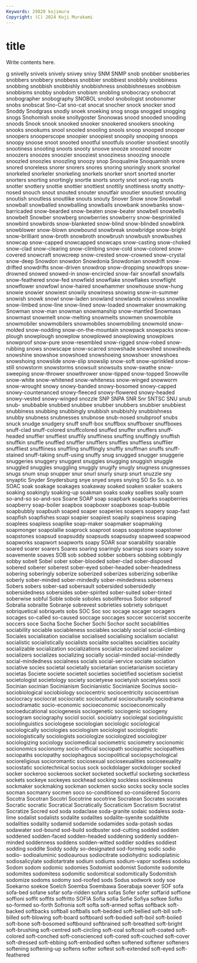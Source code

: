 ```yaml
---
Keywords: 29820 kojimura
Copyright: (C) 2024 Koji Murakami
---
```


# title

Write contents here.



g snivelly snivels snively snivey
snivy SNM SNMP snob snobber snobberies snobbers snobbery snobbess snobbier
snobbiest snobbily snobbiness snobbing snobbish snobbishly snobbishness snobbishnesses snobbism snobbisms
snobby snobdom snobism snobling snobocracy snobocrat snobographer snobography SNOBOL snobol
snobologist snobonomer snobs snobscat Sno-Cat sno-cat snocat snocher snock snocker
snod Snoddy Snodgrass snodly snoek snoeking snog snoga snogged snogging
snogs Snohomish snoke snollygoster Snonowas snood snooded snooding snoods Snook
snook snooked snooker snookered snookers snooking snooks snookums snool snooled
snooling snools snoop snooped snooper snoopers snooperscope snoopier snoopiest snoopily
snooping snoops snoopy snoose snoot snooted snootful snootfuls snootier snootiest
snootily snootiness snooting snoots snooty snoove snooze snoozed snoozer snoozers
snoozes snoozier snooziest snooziness snoozing snoozle snoozled snoozles snoozling snoozy
snop Snoqualmie Snoquamish snore snored snoreless snorer snorers snores snoring
snoringly snork snorkel snorkeled snorkeler snorkeling snorkels snorker snort snorted
snorter snorters snorting snortingly snortle snorts snorty snot snot-rag snots
snotter snottery snottie snottier snottiest snottily snottiness snotty snotty-nosed snouch
snout snouted snouter snoutfair snoutier snoutiest snouting snoutish snoutless snoutlike
snouts snouty Snover Snow snow Snowball snowball snowballed snowballing snowballs
snowbank snowbanks snow-barricaded snow-bearded snow-beaten snow-beater snowbell snowbells snowbelt Snowber
snowberg snowberries snowberry snow-besprinkled snowbird snowbirds snow-blanketed snow-blind snow-blinded snowblink
snowblower snow-blown snowbound snowbreak snowbridge snow-bright snow-brilliant snow-broth snowbroth snowbrush
snowbush snowbushes snowcap snow-capped snowcapped snowcaps snow-casting snow-choked snow-clad snow-clearing
snow-climbing snow-cold snow-colored snow-covered snowcraft snowcreep snow-crested snow-crowned snow-crystal snow-deep
Snowdon snowdon Snowdonia Snowdonian snowdrift snow-drifted snowdrifts snow-driven snowdrop snow-dropping
snowdrops snow-drowned snowed snowed-in snow-encircled snow-fair snowfall snowfalls snow-feathered snow-fed
snowfield snowflake snowflakes snowflight snowflower snowfowl snow-haired snowhammer snowhouse snow-hung
snowie snowier snowiest snowily snowiness snowing snow-in-summer snowish snowk snowl
snow-laden snowland snowlands snowless snowlike snow-limbed snow-line snow-lined snow-loaded snowmaker
snowmaking Snowman snow-man snowman snowmanship snow-mantled Snowmass snowmast snowmelt snow-melting
snowmelts snowmen snowmobile snowmobiler snowmobilers snowmobiles snowmobiling snowmold snow-molded snow-nodding
snow-on-the-mountain snowpack snowpacks snow-plough snowplough snowplow snowplowed snowplowing snowplows snowproof
snow-pure snow-resembled snow-rigged snow-robed snow-rubbing snows snowscape snow-scarred snowshade snowshed
snowsheds snowshine snowshoe snowshoed snowshoeing snowshoer snowshoes snowshoing snowslide snow-slip
snowslip snow-soft snow-sprinkled snow-still snowstorm snowstorms snowsuit snowsuits snow-swathe snow-sweeping
snow-thrower snowthrower snow-tipped snow-topped Snowville snow-white snow-whitened snow-whiteness snow-winged snowworm
snow-wrought snowy snowy-banded snowy-bosomed snowy-capped snowy-countenanced snowy-fleeced snowy-flowered snowy-headed snowy-vested
snowy-winged snozzle SNP SNPA SNR Snr SNTSC SNU snub snub-
snubbable snubbed snubbee snubber snubbers snubbier snubbiest snubbiness snubbing snubbingly
snubbish snubbishly snubbishness snubby snubness snubnesses snubnose snub-nosed snubproof snubs
snuck snudge snudgery snuff snuff-box snuffbox snuffboxer snuffboxes snuff-clad snuff-colored
snuffcolored snuffed snuffer snuffers snuff-headed snuffier snuffiest snuffily snuffiness snuffing
snuffingly snuffish snuffkin snuffle snuffled snuffler snufflers snuffles snuffless snufflier
snuffliest snuffliness snuffling snufflingly snuffly snuffman snuffs snuff-stained snuff-taking snuff-using
snuffy snug snugged snugger snuggerie snuggeries snuggery snuggest snuggies snugging
snuggish snuggle snuggled snuggles snuggling snuggly snugify snugly snugness snugnesses
snugs snum snup snupper snur snurl snurly snurp snurt snuzzle
sny snyaptic Snyder Snydersburg snye snyed snyes snying SO So
So. s.o. so SOAC soak soakage soakages soakaway soaked soaken
soaker soakers soaking soakingly soaking-up soakman soaks soaky soallies soally
soam so-and-so so-and-sos Soane SOAP soap soapbark soapbarks soapberries soapberry
soap-boiler soapbox soapboxer soapboxes soap-bubble soapbubbly soapbush soaped soaper soaperies
soapers soapery soap-fast soapfish soapfishes soapi soapier soapiest soapily soapiness
soaping soaplees soapless soaplike soap-maker soapmaker soapmaking soapmonger soapolallie soaprock
soaproot soaps soapstone soapstoner soapstones soapsud soapsuddy soapsuds soapsudsy soapweed
soapwood soapworks soapwort soapworts soapy SOAR soar soarability soarable soared
soarer soarers Soares soaring soaringly soarings soars soary soave soavemente
soaves SOB sob sobbed sobber sobbers sobbing sobbingly sobby sobeit
Sobel sober sober-blooded sober-clad sober-disposed sobered soberer soberest sober-eyed sober-headed
sober-headedness sobering soberingly soberize soberized soberizes soberizing soberlike soberly sober-minded
sober-mindedly sober-mindedness soberness Sobers sobers sober-sad sobersault sobersided sobersidedly sobersidedness
sobersides sober-spirited sober-suited sober-tinted soberwise sobful Soble sobole soboles soboliferous
Sobor sobproof Sobralia sobralite Sobranje sobrevest sobrieties sobriety sobriquet sobriquetical
sobriquets sobs SOC Soc soc socage socager socagers socages so-called
so-caused soccage soccages soccer soccerist soccerite soccers soce Socha Soche
Socher Sochi Sochor socht sociabilities sociability sociable sociableness sociables sociably
social social-climbing Sociales socialisation socialise socialised socialising socialism socialist socialistic
socialistically socialists socialite socialites socialities sociality socializable socialization socializations socialize
socialized socializer socializers socializes socializing socially social-minded social-mindedly social-mindedness socialness
socials social-service sociate sociation sociative socies societal societally societarian societarianism
societary societas Societe societe societeit societies societified societism societist societologist
societology society societyese societyish societyless socii Socinian socinian Socinianism Socinianistic
Socinianize Socinus socio- sociobiological sociobiology sociocentric sociocentricity sociocentrism sociocracy sociocrat
sociocratic sociocultural socioculturally sociodrama sociodramatic socio-economic socioeconomic socioeconomically socioeducational sociogenesis
sociogenetic sociogenic sociogeny sociogram sociography sociol sociol. sociolatry sociolegal sociolinguistic
sociolinguistics sociologese sociologian sociologic sociological sociologically sociologies sociologism sociologist sociologistic
sociologistically sociologists sociologize sociologized sociologizer sociologizing sociology sociomedical sociometric sociometry
socionomic socionomics socionomy socio-official sociopath sociopathic sociopathies sociopaths sociopathy sociophagous
sociopolitical sociopsychological socioreligious socioromantic sociosexual sociosexualities sociosexuality sociostatic sociotechnical socius
sock sockdolager sockdologer socked socker sockeroo sockeroos socket socketed socketful
socketing socketless sockets sockeye sockeyes sockhead socking sockless socklessness sockmaker
sockmaking sockman sockmen socko socks socky socle socles socman socmanry
socmen soco so-conditioned so-considered Socorro Socotra Socotran Socotri Socotrine socotrine
Socratean Socrates socrates Socratic socratic Socratical Socratically Socraticism Socratism Socratist
Socratize Socred sod soda sodaclase soda-granite sodaic sodaless soda-lime sodalist
sodalists sodalite sodalites sodalite-syenite sodalithite sodalities sodality sodamid sodamide sodamides
soda-potash sodas sodawater sod-bound sod-build sodbuster sod-cutting sodded sodden soddened
sodden-faced sodden-headed soddening soddenly sodden-minded soddenness soddens sodden-witted soddier soddies
soddiest sodding soddite Soddy soddy so-designated sod-forming sodic sodio sodio-
sodioaluminic sodioaurous sodiocitrate sodiohydric sodioplatinic sodiosalicylate sodiotartrate sodium sodiums sodium-vapor
sodless sodoku Sodom sodom sodomic sodomies Sodomist sodomist Sodomite sodomite
sodomites sodomitess sodomitic sodomitical sodomitically Sodomitish sodomize sodoms sodomy sod-roofed
sods Sodus sodwork sody soe Soekarno soekoe Soelch Soemba Soembawa
Soerabaja soever SOF sofa sofa-bed sofane sofar sofa-ridden sofars sofas
Sofer sofer soffarid soffione soffioni soffit soffits soffritto SOFIA Sofia
sofia Sofie Sofiya sofkee Sofko so-formed so-forth Sofronia soft softa
soft-armed softas softback soft-backed softbacks softball softballs soft-bedded soft-bellied soft-bill
soft-billed soft-blowing soft-board softboard soft-bodied soft-boil soft-boiled soft-bone soft-bosomed softbound
softbrained soft-breathed soft-bright soft-brushing soft-centred soft-circling soft-coal softcoal soft-coated soft-colored
soft-conched soft-conscienced soft-cored soft-couched soft-cover soft-dressed soft-ebbing soft-embodied soften softened
softener softeners softening softening-up softens softer softest soft-extended soft-eyed soft-feathered
